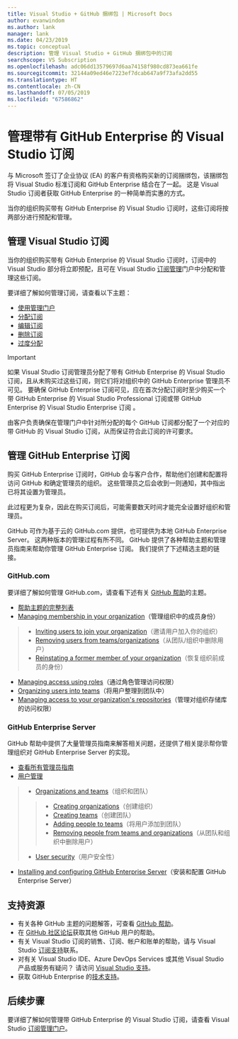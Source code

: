 ```yaml
---
title: Visual Studio + GitHub 捆绑包 | Microsoft Docs
author: evanwindom
ms.author: lank
manager: lank
ms.date: 04/23/2019
ms.topic: conceptual
description: 管理 Visual Studio + GitHub 捆绑包中的订阅
searchscope: VS Subscription
ms.openlocfilehash: adc06dd13579697d6aa74158f980cd873ea661fe
ms.sourcegitcommit: 32144a09ed46e7223ef7dcab647a9f73afa2dd55
ms.translationtype: HT
ms.contentlocale: zh-CN
ms.lasthandoff: 07/05/2019
ms.locfileid: "67586862"
---
```

# <a name="managing-visual-studio-subscriptions-with-github-enterprise"></a>管理带有 GitHub Enterprise 的 Visual Studio 订阅

与 Microsoft 签订了企业协议 (EA) 的客户有资格购买新的订阅捆绑包，该捆绑包将 Visual Studio 标准订阅和 GitHub Enterprise 结合在了一起。 这是 Visual Studio 订阅者获取 GitHub Enterprise 的一种简单而实惠的方式。 

当你的组织购买带有 GitHub Enterprise 的 Visual Studio 订阅时，这些订阅将按两部分进行预配和管理。

## <a name="managing-visual-studio-subscriptions"></a>管理 Visual Studio 订阅

当你的组织购买带有 GitHub Enterprise 的 Visual Studio 订阅时，订阅中的 Visual Studio 部分将立即预配，且可在 Visual Studio [订阅管理](https://manage.visualstudio.com)门户中分配和管理这些订阅。 

要详细了解如何管理订阅，请查看以下主题：
- [使用管理门户](using-admin-portal.md)
- [分配订阅](assign-license.md)
- [编辑订阅](edit-license.md)
- [删除订阅](delete-license.md)
- [过度分配](handle-overclaimed-license.md)

> [!Important]
> 如果 Visual Studio 订阅管理员分配了带有 GitHub Enterprise 的 Visual Studio 订阅，且从未购买过这些订阅，则它们将对组织中的 GitHub Enterprise 管理员不可见。 要确保 GitHub Enterprise 订阅可见，应在首次分配订阅时至少购买一个带 GitHub Enterprise 的 Visual Studio Professional 订阅或带 GitHub Enterprise 的 Visual Studio Enterprise 订阅  。  
>
> 由客户负责确保在管理门户中针对所分配的每个 GitHub 订阅都分配了一个对应的带 GitHub 的 Visual Studio 订阅，从而保证符合此订阅的许可要求。

## <a name="managing-github-enterprise-subscriptions"></a>管理 GitHub Enterprise 订阅

购买 GitHub Enterprise 订阅时，GitHub 会与客户合作，帮助他们创建和配置将访问 GitHub 和确定管理员的组织。  这些管理员之后会收到一则通知，其中指出已将其设置为管理员。  

此过程更为复杂，因此在购买订阅后，可能需要数天时间才能完全设置好组织和管理员。

GitHub 可作为基于云的 GitHub.com 提供，也可提供为本地 GitHub Enterprise Server。  这两种版本的管理过程有所不同。  GitHub 提供了各种帮助主题和管理员指南来帮助你管理 GitHub Enterprise 订阅。  我们提供了下述精选主题的链接。  

### <a name="githubcom"></a>GitHub.com 

要详细了解如何管理 GitHub.com，请查看下述有关 [GitHub 帮助](https://help.github.com/en)的主题。
- [帮助主题的完整列表](https://help.github.com/en)
- [Managing membership in your organization](https://help.github.com/en/articles/managing-membership-in-your-organization)（管理组织中的成员身份）
> - [Inviting users to join your organization](https://help.github.com/en/articles/inviting-users-to-join-your-organization)（邀请用户加入你的组织）
> - [Removing users from teams/organizations](https://help.github.com/en/articles/removing-a-member-from-your-organization)（从团队/组织中删除用户）
> - [Reinstating a former member of your organization](https://help.github.com/en/articles/reinstating-a-former-member-of-your-organization)（恢复组织前成员的身份）
- [Managing access using roles](https://help.github.com/en/articles/managing-peoples-access-to-your-organization-with-roles)（通过角色管理访问权限）
- [Organizing users into teams](https://help.github.com/en/articles/organizing-members-into-teams)（将用户整理到团队中）
- [Managing access to your organization's repositories](https://help.github.com/en/articles/managing-access-to-your-organizations-repositories)（管理对组织存储库的访问权限）

### <a name="github-enterprise-server"></a>GitHub Enterprise Server

GitHub 帮助中提供了大量管理员指南来解答相关问题，还提供了相关提示帮你管理组织对 GitHub Enterprise Server 的实现。

- [查看所有管理员指南](https://help.github.com/en/enterprise/2.16/admin)
- [用户管理](https://help.github.com/en/enterprise/2.16/admin/user-management)
> - [Organizations and teams](https://help.github.com/en/enterprise/2.16/admin/user-management/organizations-and-teams)（组织和团队）
> > - [Creating organizations](https://help.github.com/en/enterprise/2.16/admin/user-management/creating-organizations)（创建组织）
> > - [Creating teams](https://help.github.com/en/enterprise/2.16/admin/user-management/creating-teams)（创建团队）
> > - [Adding people to teams](https://help.github.com/en/enterprise/2.16/admin/user-management/adding-people-to-teams)（将用户添加到团队）
> > - [Removing people from teams and organizations](https://help.github.com/en/enterprise/2.16/admin/user-management/removing-users-from-teams-and-organizations)（从团队和组织中删除用户）
> - [User security](https://help.github.com/en/enterprise/2.16/admin/user-management/user-security)（用户安全性）
- [Installing and configuring GitHub Enterprise Server](https://help.github.com/en/enterprise/2.16/admin/installation)（安装和配置 GitHub Enterprise Server）

## <a name="support-resources"></a>支持资源

- 有关各种 GitHub 主题的问题解答，可查看 [GitHub 帮助](https://help.github.com/en)。
- 在 [GitHub 社区论坛](https://github.community/)获取其他 GitHub 用户的帮助。
- 有关 Visual Studio 订阅的销售、订阅、帐户和账单的帮助，请与 Visual Studio [订阅支持](https://visualstudio.microsoft.com/subscriptions/support/)联系。
- 对有关 Visual Studio IDE、Azure DevOps Services 或其他 Visual Studio 产品或服务有疑问？  请访问 [Visual Studio 支持](https://visualstudio.microsoft.com/support/)。
- 获取 GitHub Enterprise 的[技术支持](https://support.microsoft.com/en-us/supportforbusiness/productselection?sapId=b77fe80f-5417-80bd-4b2a-275cf0018c24)。   

## <a name="next-steps"></a>后续步骤

要详细了解如何管理带 GitHub Enterprise 的 Visual Studio 订阅，请查看 Visual Studio [订阅管理门户](https://visualstudio.microsoft.com/subscriptions-administration/)。
